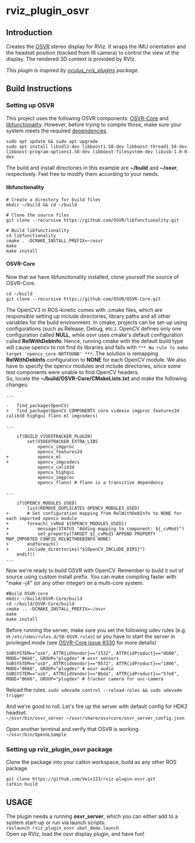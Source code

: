 # rviz\_plugin\_osvr
## Introduction
Creates the [OSVR](http://www.osvr.com) stereo display for RViz. It wraps the IMU orientation and the headset position (tracked from IR camera) to control the view of the display. The rendered 3D context is provided by RVIz.


*This plugin is inspired by [oculus\_rvis\_plugins](https://github.com/ros-visualization/oculus_rviz_plugins) package.* 

## Build Instructions
### Setting up OSVR
This project uses the following OSVR components: [OSVR-Core](https://github.com/OSVR/OSVR-Core) and [libfunctionality](https://github.com/OSVR/libfunctionality). However, before trying to compile those, make sure your system meets the required [dependencies](https://github.com/OSVR/OSVR-Docs/blob/master/Getting-Started/Installing/Linux-Build-Instructions.md).
```
sudo apt update && sudo apt upgrade
sudo apt install libsdl2-dev libboost1.58-dev libboost-thread1.58-dev libboost-program-options1.58-dev libboost-filesystem-dev libusb-1.0-0-dev
```

The build and install directories in this example are **~/build** and **~/osvr**, respectively. Feel free to modify them according to your needs.

#### libfunctionality
```
# Create a directory for build files
mkdir ~/build && cd ~/build

# Clone the source files
git clone --recursive https://github.com/OSVR/libfunctionality.git

# Build libfunctionality
cd libfunctionality
cmake . -DCMAKE_INSTALL_PREFIX=~/osvr
make
make install
```

#### OSVR-Core
Now that we have libfunctionality installed, clone yourself the source of OSVR-Core.

```
cd ~/build
git clone --recursive https://github.com/OSVR/OSVR-Core.git
```


The OpenCV3 in ROS-kinetic comes with .cmake files, which are responsible setting up include directories, library paths and all other variables for the build environment. In cmake, projects can be set-up using configurations (such as Release, Debug, etc.). OpenCV defines only one configuration called **NULL**, while osvr uses cmake's default configuration called **RelWithDebInfo**. Hence, running cmake with the default build type will cause opencv to not find its libraries and fails with `*** No rule to make target 'opencv_core-NOTFOUND' ***`.
The solution is remapping **RelWithDebInfo** configuration to **NONE** for each OpenCV module. We also have to specify the opencv modules and include directories, since some test components were unable to find OpenCV headers.  
So, locate the **~/build/OSVR-Core/CMakeLists.txt** and make the following changes:

```
...

-   find_package(OpenCV)
+   find_package(OpenCV COMPONENTS core videoio imgproc features2d calib3d highgui flann ml imgcodecs)

...

    if(BUILD_VIDEOTRACKER_PLUGIN)
        set(VIDEOTRACKER_EXTRA_LIBS
            opencv_imgproc
            opencv_features2d
+           opencv_ml
+           opencv_imgcodecs
            opencv_calib3d
            opencv_highgui
            opencv_imgproc
            opencv_flann) # flann is a transitive dependency

...

    if(OPENCV_MODULES_USED)
        list(REMOVE_DUPLICATES OPENCV_MODULES_USED)
+       # Set configuration mapping from RelWithDebInfo to NONE for each imported opencv module
+       foreach(_cvMod ${OPENCV_MODULES_USED})
+           message(STATUS "Adding mapping to component: ${_cvMod}")
+           set_property(TARGET ${_cvMod} APPEND PROPERTY MAP_IMPORTED_CONFIG_RELWITHDEBINFO NONE)
+       endforeach()
+       include_directories("${OpenCV_INCLUDE_DIRS}")
    endif()
...
```

Now we're ready to build OSVR with OpenCV. Remember to build it out of source using custom install prefix. You can make compiling faster with "make -j4" (or any other integer) on a multi-core system.

```
#Build OSVR-core
mkdir ~/build/OSVR-Core/build
cd ~/build/OSVR-Core/build
cmake .. -DCMAKE_INSTALL_PREFIX=~/osvr
make
make install
```

Before running the server, make sure you set the following udev rules (e.g. in `/etc/udev/rules.d/50-OSVR.rules`) or you have to start the server in privileged mode (see [OSVR-Core issue #330](https://github.com/OSVR/OSVR-Core/issues/330) for more details)
```
SUBSYSTEM=="usb", ATTR{idVendor}=="1532", ATTR{idProduct}=="0b00", MODE="0666", GROUP="plugdev" # osvr sensors
SUBSYSTEM=="usb", ATTR{idVendor}=="0572", ATTR{idProduct}=="1806", MODE="0666", GROUP="plugdev" # osvr audio
SUBSYSTEM=="usb", ATTR{idVendor}=="0bda", ATTR{idProduct}=="57e8", MODE="0666", GROUP="plugdev" # tracker camera for uvc-camera
```
Reload the rules. `sudo udevadm control --reload-rules && sudo udevadm trigger`

And we're good to roll.
Let's fire up the server with default config for HDK2 headset.  
`~/osvr/bin/osvr_server ~/osvr/share/osvrcore/osvr_server_config.json`

Open another terminal and verify that OSVR is working.  
`~/osvr/bin/OpenGLSample`

### Setting up rviz\_plugin\_osvr package
Clone the package into your catkin workspace, build as any other ROS package.
```
git clone https://github.com/Veix123/rviz-plugin-osvr.git
catkin build
```

## USAGE
The plugin needs a running **osvr_server**, which you can either add to a system start-up or run via launch scripts:  
`roslaunch rviz_plugin_osvr ubot_demo.launch`  
Open up RViz, load the osvr display plugin, and have fun!
